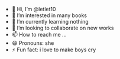 - 👋 Hi, I’m @letlet10
- 👀 I’m interested in many books
- 🌱 I’m currently learning nothing
- 💞️ I’m looking to collaborate on new works
- 📫 How to reach me ...
- 😄 Pronouns: she
- ⚡ Fun fact: i love to make boys cry

<!---
letlet10/letlet10 is a ✨ special ✨ repository because its `README.md` (this file) appears on your GitHub profile.
You can click the Preview link to take a look at your changes.
--->
